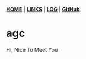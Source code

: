 [**HOME**]() | [**LINKS**](LINKS) | [**LOG**][3] | [**GitHub**][4]

# agc

Hi, Nice To Meet You

[3]:https://aaaa-qw.github.io/first/TXT/coba.txt
[4]:https://github.com/aaaa-qw/first
